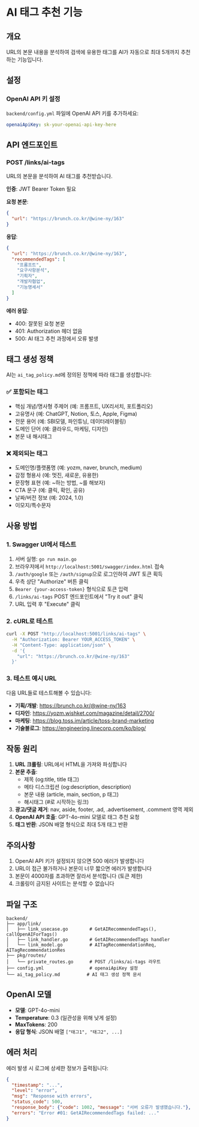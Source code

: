 # AI 태그 추천 기능

## 개요

URL의 본문 내용을 분석하여 검색에 유용한 태그를 AI가 자동으로 최대 5개까지 추천하는 기능입니다.

## 설정

### OpenAI API 키 설정

`backend/config.yml` 파일에 OpenAI API 키를 추가하세요:

```yaml
openaiApiKey: sk-your-openai-api-key-here
```

## API 엔드포인트

### POST /links/ai-tags

URL의 본문을 분석하여 AI 태그를 추천받습니다.

**인증**: JWT Bearer Token 필요

**요청 본문**:
```json
{
  "url": "https://brunch.co.kr/@wine-ny/163"
}
```

**응답**:
```json
{
  "url": "https://brunch.co.kr/@wine-ny/163",
  "recommendedTags": [
    "프롬프트",
    "요구사항분석",
    "기획자",
    "개발자협업",
    "기능명세서"
  ]
}
```

**에러 응답**:
- 400: 잘못된 요청 본문
- 401: Authorization 헤더 없음
- 500: AI 태그 추천 과정에서 오류 발생

## 태그 생성 정책

AI는 `ai_tag_policy.md`에 정의된 정책에 따라 태그를 생성합니다:

### ✅ 포함되는 태그
- 핵심 개념/명사형 주제어 (예: 프롬프트, UX리서치, 포트폴리오)
- 고유명사 (예: ChatGPT, Notion, 토스, Apple, Figma)
- 전문 용어 (예: SBI모델, 파인튜닝, 데이터레이블링)
- 도메인 단어 (예: 클라우드, 마케팅, 디자인)
- 본문 내 해시태그

### ❌ 제외되는 태그
- 도메인명/플랫폼명 (예: yozm, naver, brunch, medium)
- 감정 형용사 (예: 멋진, 새로운, 유용한)
- 문장형 표현 (예: ~하는 방법, ~를 해보자)
- CTA 문구 (예: 클릭, 확인, 공유)
- 날짜/버전 정보 (예: 2024, 1.0)
- 이모지/특수문자

## 사용 방법

### 1. Swagger UI에서 테스트

1. 서버 실행: `go run main.go`
2. 브라우저에서 `http://localhost:5001/swagger/index.html` 접속
3. `/auth/google` 또는 `/auth/signup`으로 로그인하여 JWT 토큰 획득
4. 우측 상단 "Authorize" 버튼 클릭
5. `Bearer {your-access-token}` 형식으로 토큰 입력
6. `/links/ai-tags` POST 엔드포인트에서 "Try it out" 클릭
7. URL 입력 후 "Execute" 클릭

### 2. cURL로 테스트

```bash
curl -X POST "http://localhost:5001/links/ai-tags" \
  -H "Authorization: Bearer YOUR_ACCESS_TOKEN" \
  -H "Content-Type: application/json" \
  -d '{
    "url": "https://brunch.co.kr/@wine-ny/163"
  }'
```

### 3. 테스트 예시 URL

다음 URL들로 테스트해볼 수 있습니다:

- **기획/개발**: https://brunch.co.kr/@wine-ny/163
- **디자인**: https://yozm.wishket.com/magazine/detail/2700/
- **마케팅**: https://blog.toss.im/article/toss-brand-marketing
- **기술블로그**: https://engineering.linecorp.com/ko/blog/

## 작동 원리

1. **URL 크롤링**: URL에서 HTML을 가져와 파싱합니다
2. **본문 추출**:
   - 제목 (og:title, title 태그)
   - 메타 디스크립션 (og:description, description)
   - 본문 내용 (article, main, section, p 태그)
   - 해시태그 (#로 시작하는 링크)
3. **광고/댓글 제거**: nav, aside, footer, .ad, .advertisement, .comment 영역 제외
4. **OpenAI API 호출**: GPT-4o-mini 모델로 태그 추천 요청
5. **태그 반환**: JSON 배열 형식으로 최대 5개 태그 반환

## 주의사항

1. OpenAI API 키가 설정되지 않으면 500 에러가 발생합니다
2. URL이 접근 불가하거나 본문이 너무 짧으면 에러가 발생합니다
3. 본문이 4000자를 초과하면 잘라서 분석합니다 (토큰 제한)
4. 크롤링이 금지된 사이트는 분석할 수 없습니다

## 파일 구조

```
backend/
├── app/link/
│   ├── link_usecase.go        # GetAIRecommendedTags(), callOpenAIForTags()
│   ├── link_handler.go        # GetAIRecommendedTags handler
│   └── link_model.go          # AITagRecommendationReq, AITagRecommendationRes
├── pkg/routes/
│   └── private_routes.go      # POST /links/ai-tags 라우트
├── config.yml                 # openaiApiKey 설정
└── ai_tag_policy.md          # AI 태그 생성 정책 문서
```

## OpenAI 모델

- **모델**: GPT-4o-mini
- **Temperature**: 0.3 (일관성을 위해 낮게 설정)
- **MaxTokens**: 200
- **응답 형식**: JSON 배열 `["태그1", "태그2", ...]`

## 에러 처리

에러 발생 시 로그에 상세한 정보가 출력됩니다:

```json
{
  "timestamp": "...",
  "level": "error",
  "msg": "Response with errors",
  "status_code": 500,
  "response_body": {"code": 1002, "message": "서버 오류가 발생했습니다."},
  "errors": "Error #01: GetAIRecommendedTags failed: ..."
}
```

